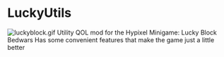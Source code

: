 # LuckyUtils
![luckyblock.gif](..%2F..%2FDownloads%2Fluckyblock.gif)
Utility QOL mod for the Hypixel Minigame: Lucky Block Bedwars
Has some convenient features that make the game just a little better